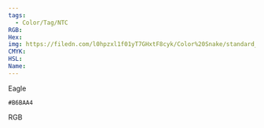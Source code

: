 ```yaml
---
tags:
  - Color/Tag/NTC
RGB:
Hex:
img: https://filedn.com/l0hpzxl1f01yT7GHxtF8cyk/Color%20Snake/standard_csv_to_svg/%23/B6BAA4.svg
CMYK:
HSL:
Name:
---
```

Eagle
```palette
#B6BAA4
```
RGB
